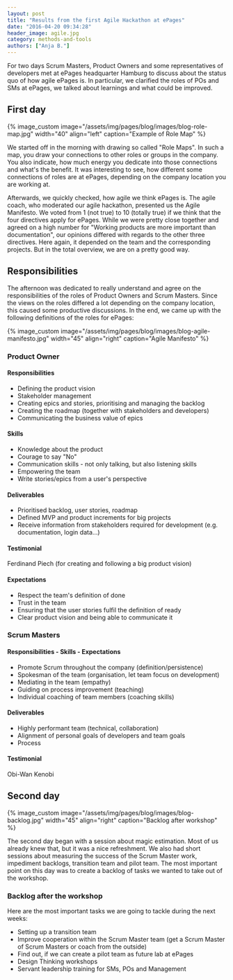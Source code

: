 ```yaml
---
layout: post
title: "Results from the first Agile Hackathon at ePages"
date: "2016-04-20 09:34:28"
header_image: agile.jpg
category: methods-and-tools
authors: ["Anja B."]
---
```


For two days Scrum Masters, Product Owners and some representatives of developers met at ePages headquarter Hamburg to discuss about the status quo of how agile ePages is.
In particular, we clarified the roles of POs and SMs at ePages, we talked about learnings and what could be improved.

## First day

{% image_custom image="/assets/img/pages/blog/images/blog-role-map.jpg" width="40" align="left" caption="Example of Role Map" %}

We started off in the morning with drawing so called "Role Maps".
In such a map, you draw your connections to other roles or groups in the company.
You also indicate, how much energy you dedicate into those connections and what's the benefit.
It was interesting to see, how different some connections of roles are at ePages, depending on the company location you are working at.

Afterwards, we quickly checked, how agile we think ePages is.
The agile coach, who moderated our agile hackathon, presented us the Agile Manifesto.
We voted from 1 (not true) to 10 (totally true) if we think that the four directives apply for ePages.
While we were pretty close together and agreed on a high number for "Working products are more important than documentation", our opinions differed with regards to the other three directives.
Here again, it depended on the team and the corresponding projects.
But in the total overview, we are on a pretty good way.

## Responsibilities

The afternoon was dedicated to really understand and agree on the responsibilities of the roles of Product Owners and Scrum Masters.
Since the views on the roles differed a lot depending on the company location, this caused some productive discussions.
In the end, we came up with the following definitions of the roles for ePages:

{% image_custom image="/assets/img/pages/blog/images/blog-agile-manifesto.jpg" width="45" align="right" caption="Agile Manifesto" %}

### Product Owner

#### Responsibilities

* Defining the product vision
* Stakeholder management
* Creating epics and stories, prioritising and managing the backlog
* Creating the roadmap (together with stakeholders and developers)
* Communicating the business value of epics

#### Skills

* Knowledge about the product
* Courage to say "No"
* Communication skills - not only talking, but also listening skills
* Empowering the team
* Write stories/epics from a user's perspective

#### Deliverables

* Prioritised backlog, user stories, roadmap
* Defined MVP and product increments for big projects
* Receive information from stakeholders required for development (e.g. documentation, login data…)

#### Testimonial

Ferdinand Piech (for creating and following a big product vision)

#### Expectations

* Respect the team's definition of done
* Trust in the team
* Ensuring that the user stories fulfil the definition of ready
* Clear product vision and being able to communicate it

### Scrum Masters

#### Responsibilities - Skills - Expectations

* Promote Scrum throughout the company (definition/persistence)
* Spokesman of the team (organisation, let team focus on development)
* Mediating in the team (empathy)
* Guiding on process improvement (teaching)
* Individual coaching of team members (coaching skills)

#### Deliverables

* Highly performant team (technical, collaboration)
* Alignment of personal goals of developers and team goals
* Process

#### Testimonial

Obi-Wan Kenobi

## Second day

{% image_custom image="/assets/img/pages/blog/images/blog-backlog.jpg" width="45" align="right" caption="Backlog after workshop" %}

The second day began with a session about magic estimation.
Most of us already knew that, but it was a nice refreshment.
We also had short sessions about measuring the success of the Scrum Master work, impediment backlogs, transition team and pilot team.
The most important point on this day was to create a backlog of tasks we wanted to take out of the workshop.

### Backlog after the workshop

Here are the most important tasks we are going to tackle during the next weeks:

* Setting up a transition team
* Improve cooperation within the Scrum Master team (get a Scrum Master of Scrum Masters or coach from the outside)
* Find out, if we can create a pilot team as future lab at ePages
* Design Thinking workshops
* Servant leadership training for SMs, POs and Management
